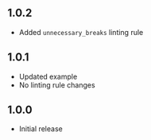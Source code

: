 ## 1.0.2

- Added `unnecessary_breaks` linting rule

## 1.0.1

- Updated example
- No linting rule changes

## 1.0.0

- Initial release
